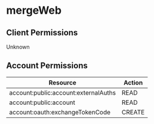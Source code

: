 # mergeWeb


## Client Permissions
Unknown

## Account Permissions
| Resource | Action |
| - | - |
| account:public:account:externalAuths | READ |
| account:public:account | READ |
| account:oauth:exchangeTokenCode | CREATE |

